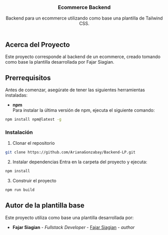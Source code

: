 <br/>
<p align="center">
  <h3 align="center">Ecommerce Backend</h3>

  <p align="center">
    Backend para un ecommerce utilizando como base una plantilla de Tailwind CSS.
    <br/>
    <br/>
  </p>
</p>

## Acerca del Proyecto

Este proyecto corresponde al backend de un ecommerce, creado tomando como base la plantilla desarrollada por Fajar Siagian.

## Prerrequisitos

Antes de comenzar, asegúrate de tener las siguientes herramientas instaladas:

- **npm**  
Para instalar la última versión de npm, ejecuta el siguiente comando:

```sh
npm install npm@latest -g
```

### Instalación

1. Clonar el repositorio

```sh
git clone https://github.com/ArianaGonzabay/Backend-LP.git
```

2. Instalar dependencias
Entra en la carpeta del proyecto y ejecuta:

```sh
npm install
```

3. Construir el proyecto

```sh
npm run build
```


## Autor de la plantilla base
Este proyecto utiliza como base una plantilla desarrollada por:

* **Fajar Siagian** - *Fullstack Developer* - [Fajar Siagian](https://github.com/fajar7xx/) - *author*

